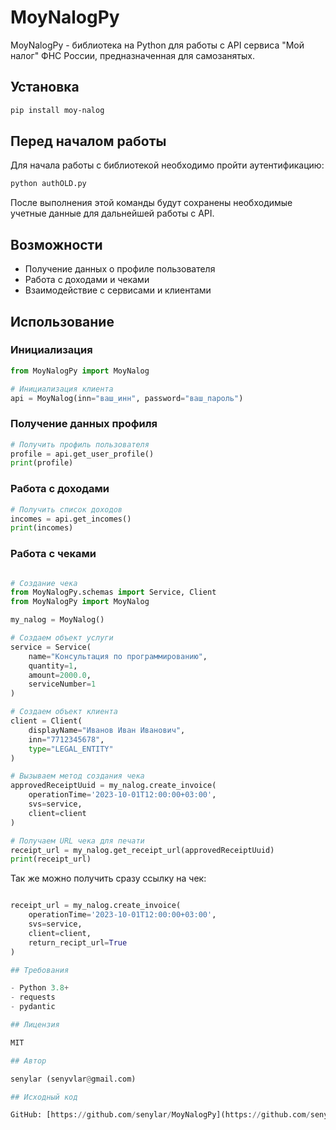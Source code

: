 # MoyNalogPy

MoyNalogPy - библиотека на Python для работы с API сервиса "Мой налог" ФНС России, предназначенная для самозанятых.

## Установка

```bash
pip install moy-nalog
```

## Перед началом работы

Для начала работы с библиотекой необходимо пройти аутентификацию:

```bash
python authOLD.py
```

После выполнения этой команды будут сохранены необходимые учетные данные для дальнейшей работы с API.

## Возможности

- Получение данных о профиле пользователя
- Работа с доходами и чеками
- Взаимодействие с сервисами и клиентами

## Использование

### Инициализация

```python
from MoyNalogPy import MoyNalog

# Инициализация клиента
api = MoyNalog(inn="ваш_инн", password="ваш_пароль")
```

### Получение данных профиля

```python
# Получить профиль пользователя
profile = api.get_user_profile()
print(profile)
```

### Работа с доходами

```python
# Получить список доходов
incomes = api.get_incomes()
print(incomes)
```

### Работа с чеками

```python

# Создание чека
from MoyNalogPy.schemas import Service, Client
from MoyNalogPy import MoyNalog

my_nalog = MoyNalog()

# Создаем объект услуги
service = Service(
    name="Консультация по программированию",
    quantity=1,
    amount=2000.0,
    serviceNumber=1
)

# Создаем объект клиента
client = Client(
    displayName="Иванов Иван Иванович",
    inn="7712345678",
    type="LEGAL_ENTITY"
)

# Вызываем метод создания чека
approvedReceiptUuid = my_nalog.create_invoice(
    operationTime='2023-10-01T12:00:00+03:00',
    svs=service,
    client=client
)

# Получаем URL чека для печати
receipt_url = my_nalog.get_receipt_url(approvedReceiptUuid)
print(receipt_url)


```
Так же можно получить сразу ссылку на чек:

```python

receipt_url = my_nalog.create_invoice(
    operationTime='2023-10-01T12:00:00+03:00',
    svs=service,
    client=client,
    return_recipt_url=True
)

## Требования

- Python 3.8+
- requests
- pydantic

## Лицензия

MIT

## Автор

senylar (senyvlar@gmail.com)

## Исходный код

GitHub: [https://github.com/senylar/MoyNalogPy](https://github.com/senylar/MoyNalogPy)